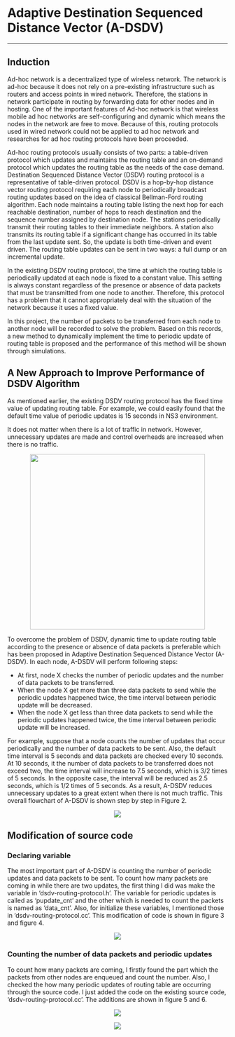 # Adaptive Destination Sequenced Distance Vector (A-DSDV)
---

## Induction
Ad-hoc network is a decentralized type of wireless network. The network is ad-hoc because it does not rely on a pre-existing infrastructure such as routers and access points in wired network. Therefore, the stations in network participate in routing by forwarding data for other nodes and in hosting. One of the important features of Ad-hoc network is that wireless mobile ad hoc networks are self-configuring and dynamic which means the nodes in the network are free to move. Because of this, routing protocols used in wired network could not be applied to ad hoc network and researches for ad hoc routing protocols have been proceeded.

Ad-hoc routing protocols usually consists of two parts: a table-driven protocol which updates and maintains the routing table and an on-demand protocol which updates the routing table as the needs of the case demand. Destination Sequenced Distance Vector (DSDV) routing protocol is a representative of table-driven protocol. DSDV is a hop-by-hop distance vector routing protocol requiring each node to periodically broadcast routing updates based on the idea of classical Bellman-Ford routing algorithm. Each node maintains a routing table listing the next hop for each reachable destination, number of hops to reach destination and the sequence number assigned by destination node. The stations periodically transmit their routing tables to their immediate neighbors. A station also transmits its routing table if a significant change has occurred in its table from the last update sent. So, the update is both time-driven and event driven. The routing table updates can be sent in two ways: a full dump or an incremental update.

In the existing DSDV routing protocol, the time at which the routing table is periodically updated at each node is fixed to a constant value. This setting is always constant regardless of the presence or absence of data packets that must be transmitted from one node to another. Therefore, this protocol has a problem that it cannot appropriately deal with the situation of the network because it uses a fixed value.

In this project, the number of packets to be transferred from each node to another node will be recorded to solve the problem. Based on this records, a new method to dynamically implement the time to periodic update of routing table is proposed and the performance of this method will be shown through simulations.

## A New Approach to Improve Performance of DSDV Algorithm
As mentioned earlier, the existing DSDV routing protocol has the fixed time value of updating routing table. For example, we could easily found that the default time value of periodic updates is 15 seconds in NS3 environment.

It does not matter when there is a lot of traffic in network. However, unnecessary updates are made and control overheads are increased when there is no traffic.

<p align="center"><img src="https://user-images.githubusercontent.com/34092568/50624934-db7d9780-0f67-11e9-8370-ea81cce8b36a.png" width="400"></p>

To overcome the problem of DSDV, dynamic time to update routing table according to the presence or absence of data packets is preferable which has been proposed in Adaptive Destination Sequenced Distance Vector (A-DSDV). In each node, A-DSDV will perform following steps:

- At first, node X checks the number of periodic updates and the number of data packets to be transferred.
- When the node X get more than three data packets to send while the periodic updates happened twice, the time interval between periodic update will be decreased.
- When the node X get less than three data packets to send while the periodic updates happened twice, the time interval between periodic update will be increased.

For example, suppose that a node counts the number of updates that occur periodically and the number of data packets to be sent. Also, the default time interval is 5 seconds and data packets are checked every 10 seconds. At 10 seconds, it the number of data packets to be transferred does not exceed two, the time interval will increase to 7.5 seconds, which is 3/2 times of 5 seconds. In the opposite case, the interval will be reduced as 2.5 seconds, which is 1/2 times of 5 seconds. As a result, A-DSDV reduces unnecessary updates to a great extent when there is not much traffic. This overall flowchart of A-DSDV is shown step by step in Figure 2.

<p align="center"><img src="https://user-images.githubusercontent.com/34092568/50625017-6e1e3680-0f68-11e9-8060-d888df832bf4.png"></p>

##	Modification of source code

### Declaring variable

The most important part of A-DSDV is counting the number of periodic updates and data packets to be sent. To count how many packets are coming in while there are two updates, the first thing I did was make the variable in ‘dsdv-routing-protocol.h’. The variable for periodic updates is called as ‘pupdate_cnt’ and the other which is needed to count the packets is named as ‘data_cnt’. Also, for initialize these variables, I mentioned those in ‘dsdv-routing-protocol.cc’. This modification of code is shown in figure 3 and figure 4.

<p align="center"><img src="https://user-images.githubusercontent.com/34092568/50625277-66f82800-0f6a-11e9-95e6-bb1cb67982d9.png"></p>

### Counting the number of data packets and periodic updates

To count how many packets are coming, I firstly found the part which the packets from other nodes are enqueued and count the number. Also, I checked the how many periodic updates of routing table are occurring through the source code. I just added the code on the existing source code, ‘dsdv-routing-protocol.cc’. The additions are shown in figure 5 and 6.

<p align="center"><img src="https://user-images.githubusercontent.com/34092568/50625314-b63e5880-0f6a-11e9-9b43-977acf550798.png"></p>
<p align="center"><img src="https://user-images.githubusercontent.com/34092568/50625315-b6d6ef00-0f6a-11e9-819b-96b0c7cf0236.png"></p>
